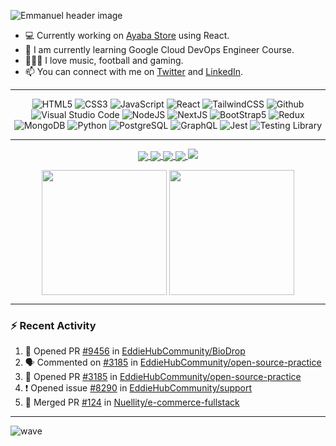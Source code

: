 ![Emmanuel header image](https://github.com/Nuellity/e-commerce-fullstack/assets/108362417/dad667b1-ea02-4448-91ef-a935e55df612)


- 💻 Currently working on [Ayaba Store](https://github.com/Nuellity/e-commerce-fullstack) using React.
- 📝 I am currently learning Google Cloud DevOps Engineer Course.
- 🧘🏻‍♀️ I love music, football and gaming.
- 📫 You can connect with me on [Twitter](https://twitter.com/emmabhu) and [LinkedIn](https://www.linkedin.com/in/emmanuelabhulimhen/).
---
<p align="center">
<img alt="HTML5" src="https://img.shields.io/badge/html5-%23fca9ae.svg?style=for-the-badge&logo=html5&logoColor=140200"/>
<img alt="CSS3" src="https://img.shields.io/badge/css3-%23ffd2ce.svg?style=for-the-badge&logo=css3&logoColor=140200"/>
<img alt="JavaScript" src="https://img.shields.io/badge/javascript-%23e4626b.svg?style=for-the-badge&logo=javascript&logoColor=%23F7DF1E"/>
<img alt="React" src="https://img.shields.io/badge/react-%23f2ca61.svg?style=for-the-badge&logo=react&logoColor=%2361DAFB"/>
<img alt="TailwindCSS" src="https://img.shields.io/badge/tailwind css-%23fca9ae.svg?style=for-the-badge&logo=tailwind-css&logoColor=140200"/>
<img alt="Github" src="https://img.shields.io/badge/github-%23e4626b.svg?style=for-the-badge&logo=github&logoColor=140200"/>
<img alt="Visual Studio Code" src="https://img.shields.io/badge/Visual Studio Code-f2ca61.svg?style=for-the-badge&logo=visual-studio-code&logoColor=140200"/>
<img alt="NodeJS" src="https://img.shields.io/badge/NodeJS-%23ffd2ce.svg?style=for-the-badge&logo=nodedotjs&logoColor=140200" />
<img alt="NextJS" src="https://img.shields.io/badge/NextJS-%23e4626b.svg?style=for-the-badge&logo=nextdotjs&logoColor=%23F7DF1E"/>
<img alt="BootStrap5" src="https://img.shields.io/badge/Bootstrap5-%23f2ca61.svg?style=for-the-badge&logo=bootstrap&logoColor=140200"/>
<img alt="Redux" src="https://img.shields.io/badge/redux-%23fca9ae.svg?style=for-the-badge&logo=redux&logoColor=140200"/>
<img alt="MongoDB" src="https://img.shields.io/badge/MongoDb-%23e4626b.svg?style=for-the-badge&logo=mongodb&logoColor=140200"/>
<img alt="Python" src="https://img.shields.io/badge/Python-f2ca61.svg?style=for-the-badge&logo=python&logoColor=140200"/>
<img alt="PostgreSQL" src="https://img.shields.io/badge/PostgreSQL-%23ffd2ce.svg?style=for-the-badge&logo=postgresql&logoColor=140200" />
<img alt="GraphQL" src="https://img.shields.io/badge/GraphQL-%23e4626b.svg?style=for-the-badge&logo=graphql&logoColor=140200"/>
<img alt="Jest" src="https://img.shields.io/badge/Jest-f2ca61.svg?style=for-the-badge&logo=jest&logoColor=140200"/>
<img alt="Testing Library" src="https://img.shields.io/badge/TestingLibrary-%23ffd2ce.svg?style=for-the-badge&logo=testinglibrary&logoColor=140200" />
</p>

---

<p align="center">
<a href="https://github.com/Nuellity/web3-lotterydapp">
  <img align="center" src="https://github-readme-stats.vercel.app/api/pin/?username=Nuellity&repo=web3-lotterydapp" />
</a>
  <a href="https://github.com/Nuellity/e-commerce-fullstack">
  <img align="center" src="https://github-readme-stats.vercel.app/api/pin/?username=Nuellity&repo=e-commerce-fullstack" />
</a>
  </a>
  <a href="https://github.com/Nuellity/metaverse-landing-page">
  <img align="center" src="https://github-readme-stats.vercel.app/api/pin/?username=Nuellity&repo=metaverse-landing-page" />
</a>
<a href="https://github.com/Nuellity/Threejs-AI-React">
  <img align="center" src="https://github-readme-stats.vercel.app/api/pin/?username=Nuellity&repo=Threejs-AI-React" />
</a>
<a href="https://github.com/Nuellity/jobapp-react-native">
  <img src="https://github-readme-stats.vercel.app/api/pin/?username=Nuellity&repo=jobapp-react-native" />
</a>
</p>
<p align="center">
  <img align="center" height=200 align="center" src="https://github-readme-stats.vercel.app/api?username=Nuellity" />
  <img align="center" height=200 align="center" src="https://github-readme-stats.vercel.app/api/top-langs?username=Nuellity&layout=compact&langs_count=8&card_width=220" />
</p>

---

### :zap: Recent Activity

<!--START_SECTION:activity-->
1. 💪 Opened PR [#9456](https://github.com/EddieHubCommunity/BioDrop/pull/9456) in [EddieHubCommunity/BioDrop](https://github.com/EddieHubCommunity/BioDrop)
2. 🗣 Commented on [#3185](https://github.com/EddieHubCommunity/open-source-practice/issues/3185) in [EddieHubCommunity/open-source-practice](https://github.com/EddieHubCommunity/open-source-practice)
3. 💪 Opened PR [#3185](https://github.com/EddieHubCommunity/open-source-practice/pull/3185) in [EddieHubCommunity/open-source-practice](https://github.com/EddieHubCommunity/open-source-practice)
4. ❗ Opened issue [#8290](https://github.com/EddieHubCommunity/support/issues/8290) in [EddieHubCommunity/support](https://github.com/EddieHubCommunity/support)
5. 🎉 Merged PR [#124](https://github.com/Nuellity/e-commerce-fullstack/pull/124) in [Nuellity/e-commerce-fullstack](https://github.com/Nuellity/e-commerce-fullstack)
<!--END_SECTION:activity-->

---

![wave](https://user-images.githubusercontent.com/29425781/154565641-d52e2a87-7a1b-4323-a9c0-57a853ca06ef.png)
